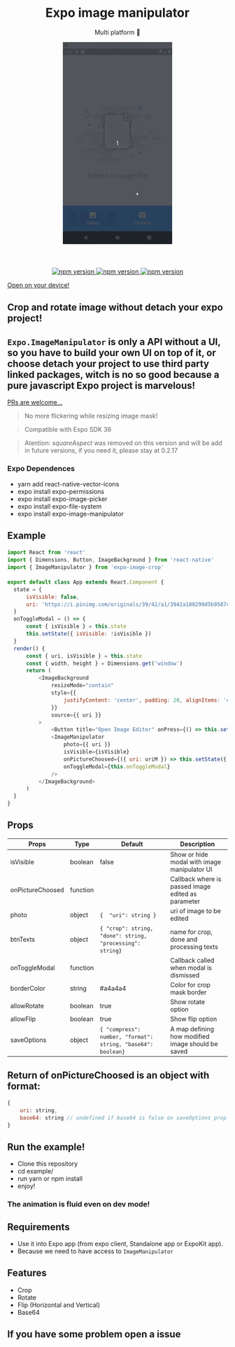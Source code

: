 <h1 align="center">Expo image manipulator</h1>
<p align="center">Multi platform 🚀</p>

<p align="center">
   <img width="250" src="./demo.gif"/>
   <br/>
   <br/>
   <br/>
   <br/>
   <a href="https://github.com/brunon80/expo-image-crop"><img alt="npm version" src="https://badge.fury.io/js/expo-image-crop.svg"/>
   <a href="https://github.com/brunon80/expo-image-crop"><img alt="npm version" src="https://img.shields.io/badge/platform-ios%2Fandroid-blue.svg"/>
   <a href="https://github.com/brunon80/expo-image-crop"><img alt="npm version" src="https://img.shields.io/badge/license-MIT-lightgrey.svg"/>
   <p align="center">
   
  <a href="https://exp.host/@koruja/expo-image-crop">Open on your device!</a>
</p>
</a>
</p>

## Crop and rotate image without detach your expo project!
## `Expo.ImageManipulator` is only a API without a UI, so you have to build your own UI on top of it, or choose detach your project to use third party linked packages, witch is no so good because a pure javascript Expo project is marvelous!

[PRs are welcome...](https://github.com/brunon80/expo-image-crop/pulls)

>No more flickering while resizing image mask!

>Compatible with Expo SDK 36

> Atention: *squareAspect* was removed on this version and will be add in future versions, if you need it, please stay at 0.2.17


### Expo Dependences
- yarn add react-native-vector-icons
- expo install expo-permissions
- expo install expo-image-picker
- expo install expo-file-system
- expo install expo-image-manipulator

## Example

```javascript
import React from 'react'
import { Dimensions, Button, ImageBackground } from 'react-native'
import { ImageManipulator } from 'expo-image-crop'

export default class App extends React.Component {
  state = {
      isVisible: false,
      uri: 'https://i.pinimg.com/originals/39/42/a1/3942a180299d5b9587c2aa8e09d91ecf.jpg',
  }
  onToggleModal = () => {
      const { isVisible } = this.state
      this.setState({ isVisible: !isVisible })
  }
  render() {
      const { uri, isVisible } = this.state
      const { width, height } = Dimensions.get('window')
      return (
          <ImageBackground
              resizeMode="contain"
              style={{
                  justifyContent: 'center', padding: 20, alignItems: 'center', height, width, backgroundColor: 'black',
              }}
              source={{ uri }}
          >
              <Button title="Open Image Editor" onPress={() => this.setState({ isVisible: true })} />
              <ImageManipulator
                  photo={{ uri }}
                  isVisible={isVisible}
                  onPictureChoosed={({ uri: uriM }) => this.setState({ uri: uriM })}
                  onToggleModal={this.onToggleModal}
              />
          </ImageBackground>
      )
  }
}
```

## Props
| Props            | Type     | Default                                                                    | Description                                        |
|------------------|----------|----------------------------------------------------------------------------|----------------------------------------------------|
| isVisible        | boolean  | false                                                                      | Show or hide modal with image manipulator UI       |
| onPictureChoosed | function |                                                                            | Callback where is passed image edited as parameter |
| photo            | object   | ```{  "uri": string } ```                                       | uri of image to be edited                          |
| btnTexts         | object   | ```{ "crop": string, "done": string, "processing": string}```    | name for crop, done and processing texts           |
| onToggleModal    | function |                                                                            | Callback called when modal is dismissed            |
| borderColor      | string   | #a4a4a4                                                                    | Color for crop mask border                         |
| allowRotate      | boolean  | true                                                                       | Show rotate option                                 |
| allowFlip        | boolean  | true                                                                       | Show flip option                                   |
| saveOptions      | object   | ```{ "compress": number, "format": string, "base64": boolean}``` | A map defining how modified image should be saved  


## Return of onPictureChoosed is an object with format:

```javascript
{
    uri: string,
    base64: string // undefined if base64 is false on saveOptions prop
}
```
## Run the example!
- Clone this repository
- cd example/
- run yarn or npm install
- enjoy!
### The animation is fluid even on dev mode!


## Requirements
* Use it into Expo app (from expo client, Standalone app or ExpoKit app).
* Because we need to have access to `ImageManipulator`

## Features
* Crop
* Rotate
* Flip (Horizontal and Vertical)
* Base64

## If you have some problem open a issue
